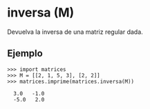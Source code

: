 # inversa (M) #

Devuelva la inversa de una matriz regular dada.

## Ejemplo ##
```
>>> import matrices
>>> M = [[2, 1, 5, 3], [2, 2]]
>>> matrices.imprime(matrices.inversa(M))

  3.0   -1.0
  -5.0   2.0
```